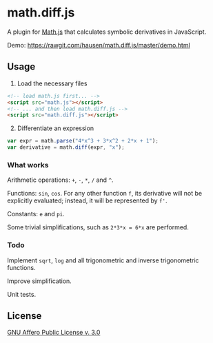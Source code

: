 # math.diff.js

A plugin for [Math.js](http://mathjs.org) that calculates
symbolic derivatives in JavaScript.

Demo: <https://rawgit.com/hausen/math.diff.js/master/demo.html>

## Usage

1. Load the necessary files 
```html
<!-- load math.js first... -->
<script src="math.js"></script>
<!-- ... and then load math.diff.js -->
<script src="math.diff.js"></script>
```
2. Differentiate an expression
```javascript
var expr = math.parse("4*x^3 + 3*x^2 + 2*x + 1");
var derivative = math.diff(expr, "x");
```

### What works

Arithmetic operations: ``+``, ``-``, ``*``, ``/`` and ``^``.

Functions: ``sin``, ``cos``. For any other function ``f``,
its derivative will not be explicitly evaluated; instead, it will be
represented by ``f'``.

Constants: ``e`` and ``pi``.

Some trivial simplifications, such as ``2*3*x = 6*x`` are performed.

### Todo

Implement ``sqrt``, ``log`` and all trigonometric and inverse
trigonometric functions.

Improve simplification.

Unit tests.

## License

[GNU Affero Public License v. 3.0](http://www.gnu.org/licenses/agpl-3.0.html)
